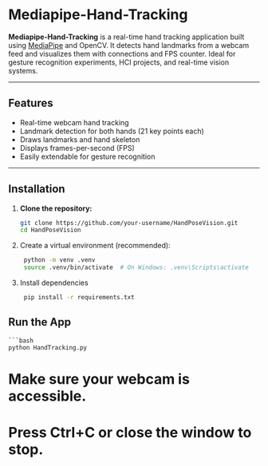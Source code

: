 # Mediapipe-Hand-Tracking

**Mediapipe-Hand-Tracking** is a real-time hand tracking application built using [MediaPipe](https://google.github.io/mediapipe/) and OpenCV. It detects hand landmarks from a webcam feed and visualizes them with connections and FPS counter. Ideal for gesture recognition experiments, HCI projects, and real-time vision systems.

---

## Features

- Real-time webcam hand tracking
- Landmark detection for both hands (21 key points each)
- Draws landmarks and hand skeleton
- Displays frames-per-second (FPS)
- Easily extendable for gesture recognition

---
## Installation

1. **Clone the repository:**
   ```bash
   git clone https://github.com/your-username/HandPoseVision.git
   cd HandPoseVision

2. Create a virtual environment (recommended):
   ```bash
    python -m venv .venv
    source .venv/bin/activate  # On Windows: .venv\Scripts\activate

3. Install dependencies
   ```bash
    pip install -r requirements.txt

## Run the App

    ```bash
    python HandTracking.py
# Make sure your webcam is accessible.
# Press Ctrl+C or close the window to stop.

